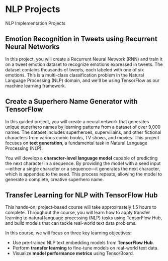 # NLP Projects
NLP Implementation Projects

## Emotion Recognition in Tweets using Recurrent Neural Networks
In this project, you will create a Recurrent Neural Network (RNN) and train it on a tweet emotion dataset to recognize emotions expressed in tweets. The dataset contains thousands of tweets, each labeled with one of six emotions. This is a multi-class classification problem in the Natural Language Processing (NLP) domain, and we'll be using TensorFlow as our machine learning framework.


## Create a Superhero Name Generator with TensorFlow  
In this guided project, you will create a neural network that generates unique superhero names by learning patterns from a dataset of over 9,000 names. The dataset includes superheroes, supervillains, and other fictional characters from various comic books, TV shows, and movies. This project focuses on **text generation**, a fundamental task in Natural Language Processing (NLP).  

You will develop a **character-level language model** capable of predicting the next character in a sequence. By providing the model with a seed input—either a single character or a sequence—it generates the next character, which is appended to the seed. This process repeats, allowing the model to generate a complete, creative superhero name.  

## Transfer Learning for NLP with TensorFlow Hub

This hands-on, project-based course will take approximately 1.5 hours to complete. Throughout the course, you will learn how to apply transfer learning to natural language processing (NLP) tasks using TensorFlow Hub, and build models that can tackle real-world text data problems.

In this course, we will focus on three key learning objectives:  

- Use pre-trained NLP text embedding models from **TensorFlow Hub**.  
- Perform **transfer learning** to fine-tune models on real-world text data.  
- Visualize **model performance metrics** using TensorBoard.  
